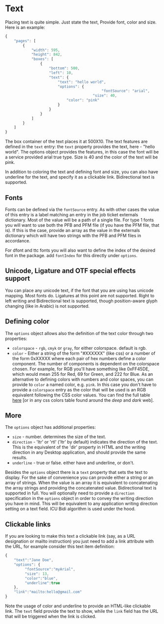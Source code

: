 # Text

Placing text is quite simple. Just state the text, Provide font, color and size. Here is an example:

```javascript
{
	"pages": [
		{
			"width": 595,
			"height": 842,
			"boxes": [
				{
					"bottom": 500,
					"left": 10,
					"text": {
						"text": "hello world",
						"options": {
			                                "fontSource": "arial",
                           				"size": 40,
							"color": "pink"
						}
					}
				}
			]
		}
	]
}
```

The box container of the text places it at 500X10. The text features are defined in the `text` entry:
the `text` property provides the text, here - "hello world". 
The options object provides the features, in this case the font will be a service provided arial true type. Size is 40 and the color of the text will be pink.

In addition to coloring the text and defining font and size, you can also have underline for the text, and specify it as a clickable link. Bidirectional text is supported.

## Fonts

Fonts can be defined via the `fontSource` entry. As with other cases the value of this entry is a label matching an entry in the job ticket externals dictionary.
Most of the value will be a path of a single file. For type 1 fonts you will want to use both the PFB and PFM file (if you have the PFM file, that is). If this is the case, provide an array as the value in the externals dictionary which will have two strings with the PFB and PFM files in accordance.

For dfont and ttc fonts you will also want to define the index of the desired font in the package. add `fontIndex` for this directly under `options`.

## Unicode, Ligature and OTF special effects  support

You can place any unicode text, if the font that you are using has unicode mapping. Most fonts do.
Ligatures at this point are not supported.
Right to left writing and Bidirectional text is supported, though position-aware glyph changing (like in Arabic) is not supported. 

## Defining color

The `options` object allows also the definition of the text color through two properties:

* `colorspace` - `rgb`, `cmyk` or `gray`, for either colorspace. default is rgb.
* `color` - Either a string of the form "#XXXXXX" (like css) or a number of the form 0xXXXXX where each pair of hex numbers define a color component. The number of components is dependent on the colorspace chosen. For example, for RGB you'll have something like 0xFF45DE, which would mean 255 for Red, 69 for Green, and 222 for Blue.
As an alternative to defining colors with numbers and color spaces, you can provide to `color` a named color, e.g. `pink`. In this case you don't have to provide a `colorspace` entry as the color that will be used is an RGB equivalent following the CSS color values. You can find the full table [here](https://github.com/galkahana/HummusJS/blob/master/src/CSSColors.h) [or in any css colors table found around the *deep* and *dark* web].

## More

The `options` object has additional properties:

* `size` - number. determines the size of the text.
* `direction` - 'ltr' or 'rtl' ('ltr' by default) indicates the direction of the text. This is the equivalent of the 'dir' property in HTML and the writing direction in any Desktop application, and should provide the same results.
* `underline` - true or false. either have and underline, or don't.

Besides the `options` object there is a `text` property that sets the text to display. For the sake of convenience you can provide either a string or an array of strings. When the value is an array it is equivalent to concatenating the array strings and providing the concatenated value.
Bidirectional text is supported in full. You will optionally need to provide a `direction` specification in the `options` object in order to convey the writing direction you have in mind. This will be equivalent to any application writing direction setting on a text field. ICU Bidi algorithm is used under the hood.

## Clickable links

If you are looking to make this text a clickable link (say, as a URL designation or mailto instruction) you just need to add a link attribute with the URL, for example consider this text item definition:

```javascript
{
    "text":"Jane Doe",
    "options": {
         "fontSource":"myArial",
         "size": 13,
         "color":"blue",
         "underline":true
    },
    "link":"mailto:hello@gmail.com"
}
```

Note the usage of color and underline to provide an HTML-like clickable link. The `text` field provide the text to show, while the `link` field has the URL that will be triggered when the link is clicked.  
